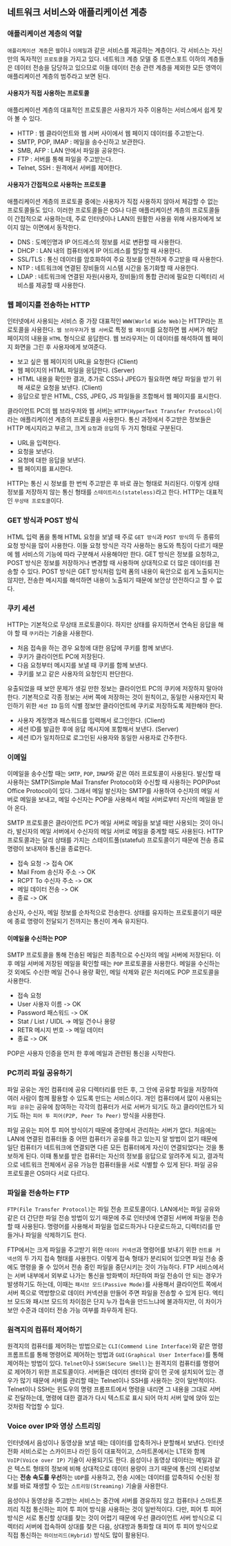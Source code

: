 ## 네트워크 서비스와 애플리케이션 계층

### 애플리케이션 계층의 역할

`애플리케이션 계층`은 `웹`이나 `이메일`과 같은 서비스를 제공하는 계층이다. 각 서비스는 자신만의 독자적인 `프로토콜`을 가지고 있다. 네트워크 계층 모델 중 트랜스포트 이하의 계층들은 데이터 전송을 담당하고 있으므로 이들 데이터 전송 관련 계층을 제외한 모든 영역이 애플리케이션 계층의 범주라고 보면 된다.

#### 사용자가 직접 사용하는 프로토콜

애플리케이션 계층의 대표적인 프로토콜은 사용자가 자주 이용하는 서비스에서 쉽게 찾아 볼 수 있다.

- HTTP : 웹 클라이언트와 웹 서버 사이에서 웹 페이지 데이터를 주고받는다.
- SMTP, POP, IMAP : 메일을 송수신하고 보관한다.
- SMB, AFP : LAN 안에서 파일을 공유한다.
- FTP : 서버를 통해 파일을 주고받는다.
- Telnet, SSH : 원격에서 서버를 제어한다.

#### 사용자가 간접적으로 사용하는 프로토콜

애플리케이션 계층의 프로토콜 중에는 사용자가 직접 사용하지 않아서 체감할 수 없는 프로토콜들도 있다. 이러한 프로토콜들은 OS나 다른 애플리케이션 계층의 프로토콜들이 간접적으로 사용하는데, 주로 인터넷이나 LAN의 원활한 사용을 위해 사용자에게 보이지 않는 이면에서 동작한다.

- DNS : 도메인명과 IP 어드레스의 정보를 서로 변환할 때 사용한다.
- DHCP : LAN 내의 컴퓨터에게 IP 어드레스를 할당할 때 사용한다.
- SSL/TLS : 통신 데이터를 암호화하여 주요 정보를 안전하게 주고받을 때 사용한다.
- NTP : 네트워크에 연결된 장비들의 시스템 시간을 동기화할 때 사용한다.
- LDAP : 네트워크에 연결된 자원(사용자, 장비들)의 통합 관리에 필요한 디렉터리 서비스를 제공할 때 사용한다.

### 웹 페이지를 전송하는 HTTP

인터넷에서 사용되는 서비스 중 가장 대표적인 `WWW(World Wide Web)`는 HTTP라는 프로토콜을 사용한다. `웹 브라우저`가 `웹 서버`로 특정 `웹 페이지`를 요청하면 웹 서버가 해당 페이지의 내용을 `HTML` 형식으로 응답한다. 웹 브라우저는 이 데이터를 해석하여 웹 페이지 화면을 그린 후 사용자에게 보여준다.

- 보고 싶은 웹 페이지의 URL을 요청한다 (Client)
- 웹 페이지의 HTML 파일을 응답한다. (Server)
- HTML 내용을 확인한 결과, 추가로 CSS나 JPEG가 필요하면 해당 파일을 받기 위해 새로운 요청을 보낸다. (Client)
- 응답으로 받은 HTML, CSS, JPEG, JS 파일들을 조합해서 웹 페이지를 표시한다.

클라이언트 PC의 웹 브라우저와 웹 서버는 `HTTP(HyperText Transfer Protocol)`이라는 애플리케이션 계층의 프로토콜을 사용한다. 통신 과정에서 주고받은 정보들은 HTTP 메시지라고 부르고, 크게 `요청`과 `응답`의 두 가지 형태로 구분된다.

- URL을 입력한다.
- 요청을 보낸다.
- 요청에 대한 응답을 보낸다.
- 웹 페이지를 표시한다.

HTTP는 통신 시 정보를 한 번씩 주고받은 후 바로 끊는 형태로 처리된다. 이렇게 상태 정보를 저장하지 않는 통신 형태를 `스테이트리스(stateless)`라고 한다. HTTP는 대표적인 `무상태 프로토콜`이다. 

### GET 방식과 POST 방식

HTML 입력 폼을 통해 HTML 요청을 보낼 때 주로 `GET 방식`과 `POST 방식`의 두 종류의 요청 방식을 많이 사용한다. 이들 요청 방식은 각각 사용하는 용도와 특징이 다르기 때문에 웹 서비스의 기능에 따라 구분해서 사용해야만 한다. GET 방식은 정보를 요청하고, POST 방식은 정보를 저장하거나 변경할 때 사용하며 상대적으로 더 많은 데이터를 전송할 수 있다. POST 방식은 GET 방식처럼 입력 폼의 내용이 육안으로 쉽게 노출되지는 않지만, 전송한 메시지를 해석하면 내용이 노출되기 때문에 보안상 안전하다고 할 수 없다.

### 쿠키 세션

HTTP는 기본적으로 무상태 프로토콜이다. 하지만 상태를 유지하면서 연속된 응답을 해야 할 때 `쿠키`라는 기술을 사용한다.

- 처음 접속을 하는 경우 요청에 대한 응답에 쿠키를 함께 보낸다.
- 쿠키가 클라이언트 PC에 저장된다.
- 다음 요청부터 메시지를 보낼 때 쿠키를 함께 보낸다.
- 쿠키를 보고 같은 사용자의 요청인지 판단한다.

유출되었을 때 보안 문제가 생길 만한 정보는 클라이언트 PC의 쿠키에 저장하지 말아야 한다. 기본적으로 각종 정보는 서버 쪽에 저장하는 것이 원칙이고, 동일한 사용자인지 확인하기 위한 `세션 ID` 등의 식별 정보만 클라이언트에 쿠키로 저장하도록 제한해야 한다.

- 사용자 계정명과 패스워드를 입력해서 로그인한다. (Client)
- 세션 ID를 발급한 후에 응답 메시지에 포함해서 보낸다. (Server)
- 세션 ID가 일치하므로 로그인된 사용자와 동일한 사용자로 간주한다.

### 이메일

이메일을 송수신할 때는 `SMTP`, `POP`, `IMAP`와 같은 여러 프로토콜이 사용된다. 발신할 때 사용하는 SMTP(Simple Mail Transfer Protocol)와 수신할 때 사용하는 POP(Post Office Protocol)이 있다. 그래서 메일 발신자는 SMTP를 사용하여 수신자의 메일 서버로 메일을 보내고, 메일 수신자는 POP을 사용해서 메일 서버로부터 자신의 메일을 받아 온다.

SMTP 프로토콜은 클라이언트 PC가 메일 서버로 메일을 보낼 때만 사용되는 것이 아니라, 발신자의 메일 서버에서 수신자의 메일 서버로 메일을 중계할 때도 사용된다. HTTP 프로토콜과는 달리 상태를 가지는 스테이트풀(stateful) 프로토콜이기 때문에 전송 종료 명령이 보내져야 통신을 종료한다.

- 접속 요청 -> 접속 OK
- Mail From 송신자 주소 -> OK
- RCPT To 수신자 주소 -> OK
- 메일 데이터 전송 -> OK
- 종료 -> OK

송신자, 수신자, 메일 정보를 순차적으로 전송한다. 상태를 유지하는 프로토콜이기 때문에 종료 명령이 전달되기 전까지는 통신이 계속 유지된다.

#### 이메일을 수신하는 POP

SMTP 프로토콜을 통해 전송된 메일은 최종적으로 수신자의 메일 서버에 저장된다. 이후 메일 서버에 저장된 메일을 확인할 때는 `POP` 프로토콜을 사용한다. 메일을 수신하는 것 외에도 수신한 메일 건수나 용량 확인, 메일 삭제와 같은 처리에도 POP 프로토콜을 사용한다.

- 접속 요청
- User 사용자 이름 -> OK
- Password 패스워드 -> OK
- Stat / List / UIDL -> 메일 건수나 용량
- RETR 메시지 번호 -> 메일 데이터
- 종료 -> OK

POP은 사용자 인증을 먼저 한 후에 메일과 관련된 통신을 시작한다.

### PC끼리 파일 공유하기

파일 공유는 개인 컴퓨터에 공유 디렉터리를 만든 후, 그 안에 공유할 파일을 저장하여 여러 사람이 함께 활용할 수 있도록 만드는 서비스이다. 개인 컴퓨터에서 많이 사용되는 `파일 공유`는 공유에 참여하는 각각의 컴퓨터가 서로 서버가 되기도 하고 클라이언트가 되기도 하는 `피어 투 피어(P2P, Peer To Peer)` 방식을 사용한다.

파일 공유는 피어 투 피어 방식이기 때문에 중앙에서 관리하는 서버가 없다. 처음에는 LAN에 연결된 컴퓨터들 중 어떤 컴퓨터가 공유를 하고 있는지 알 방법이 없기 때문에 일단 컴퓨터가 네트워크에 연결되면 다른 모든 컴퓨터에게 자신이 연결되었다는 것을 통보하게 된다. 이때 통보를 받은 컴퓨터는 자신의 정보를 응답으로 알려주게 되고, 결과적으로 네트워크 전체에서 공유 가능한 컴퓨터들을 서로 식별할 수 있게 된다. 파일 공유 프로토콜은 OS마다 서로 다르다.

### 파일을 전송하는 FTP

`FTP(File Transfer Protocol)`는 파일 전송 프로토콜이다. LAN에서는 파일 공유와 같은 더 간단한 파일 전송 방법이 있기 때문에 주로 인터넷에 연결된 서버에 파일을 전송할 때 사용된다. 명령어를 사용해서 파일을 업로드하거나 다운로드하고, 디렉터리를 만들거나 파일을 삭제하기도 한다.

FTP에서는 크게 파일을 주고받기 위한 `데이터 커넥션`과 명령어를 보내기 위한 `컨트롤 커넥션`의 두 가지 접속 형태를 사용한다. 이렇게 접속 형태가 분리되어 있으면 파일 전송 중에도 명령을 줄 수 있어서 전송 중인 파일을 중단시키는 것이 가능하다. FTP 서비스에서는 서버 내부에서 외부로 나가는 통신을 방화벽이 차단하여 파일 전송이 안 되는 경우가 발생하기도 하는데, 이때는 `패시브 모드(Passive Mode)`를 사용해서 클라이언트 쪽에서 서버 쪽으로 역방향으로 데이터 커넥션을 만들어 주면 파일을 전송할 수 있게 된다. 엑티브 모드와 패시브 모드의 차이점은 단지 누가 접속을 만드느냐에 불과하지만, 이 차이가 보안 수준과 데이터 전송 가능 여부를 좌우하게 된다.

### 원격지의 컴퓨터 제어하기

원격지의 컴퓨터를 제어하는 방법으로는 `CLI(Commend Line Interface)`와 같은 명령 프롬프트를 통해 명령어로 제어하는 방법과 `GUI(Graphical User Interface)`를 통해 제어하는 방법이 있다. `Telnet`이나 `SSH(Secure SHell)`는 원격지의 컴퓨터를 명령어로 제어하기 위한 프로토콜이다. 서버들은 데이터 센터와 같이 먼 곳에 설치되어 있는 경우가 많기 때문에 서버를 관리할 때는 Telnet이나 SSH를 사용하는 것이 일반적이다. Telnet이나 SSH는 윈도우의 명령 프롬프트에서 명령을 내리면 그 내용을 그대로 서버로 전달하는데, 명령에 대한 결과가 다시 텍스트로 표시 되어 마치 서버 앞에 앉아 있는 것처럼 작업할 수 있다. 

### Voice over IP와 영상 스트리밍

인터넷에서 음성이나 동영상을 보낼 때는 데이터를 압축하거나 분할해서 보낸다. 인터넷 전화 서비스로는 스카이프나 라인 등이 대표적이고, 스마트폰에서는 LTE와 함께 `VoIP(Voice over IP)` 기술이 사용되기도 한다. 음성이나 동영상 데이터는 메일과 같은 텍스트 형태의 정보에 비해 상대적으로 데이터 용량이 크기 때문에 통신의 신뢰성보다는 **전송 속도를 우선**하는 `UDP`를 사용하고, 전송 시에는 데이터를 압축하되 수신된 정보를 바로 재생할 수 있는 `스트리밍(Streaming)` 기술을 사용한다.

음성이나 동영상을 주고받는 서비스는 중간에 서버를 경유하지 않고 컴퓨터나 스마트폰끼리 직접 통신하는 피어 투 피어 방식을 사용하는 것이 일반적이다. 다만, 피어 투 피어 방식은 서로 통신할 상대를 찾는 것이 어렵기 때문에 우선 클라이언트 서버 방식으로 디렉터리 서버에 접속하여 상대를 찾은 다음, 상대방과 통화할 대 피어 투 피어 방식으로 직접 통신하는 `하이브리드(Hybrid)` 방식도 많이 활용된다.

